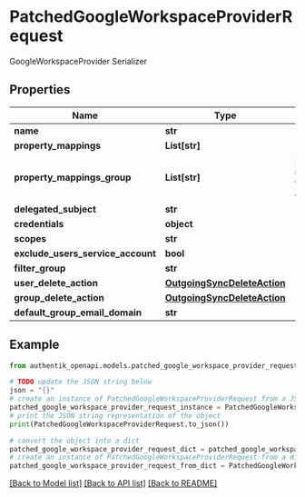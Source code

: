 # PatchedGoogleWorkspaceProviderRequest

GoogleWorkspaceProvider Serializer

## Properties

Name | Type | Description | Notes
------------ | ------------- | ------------- | -------------
**name** | **str** |  | [optional] 
**property_mappings** | **List[str]** |  | [optional] 
**property_mappings_group** | **List[str]** | Property mappings used for group creation/updating. | [optional] 
**delegated_subject** | **str** |  | [optional] 
**credentials** | **object** |  | [optional] 
**scopes** | **str** |  | [optional] 
**exclude_users_service_account** | **bool** |  | [optional] 
**filter_group** | **str** |  | [optional] 
**user_delete_action** | [**OutgoingSyncDeleteAction**](OutgoingSyncDeleteAction.md) |  | [optional] 
**group_delete_action** | [**OutgoingSyncDeleteAction**](OutgoingSyncDeleteAction.md) |  | [optional] 
**default_group_email_domain** | **str** |  | [optional] 

## Example

```python
from authentik_openapi.models.patched_google_workspace_provider_request import PatchedGoogleWorkspaceProviderRequest

# TODO update the JSON string below
json = "{}"
# create an instance of PatchedGoogleWorkspaceProviderRequest from a JSON string
patched_google_workspace_provider_request_instance = PatchedGoogleWorkspaceProviderRequest.from_json(json)
# print the JSON string representation of the object
print(PatchedGoogleWorkspaceProviderRequest.to_json())

# convert the object into a dict
patched_google_workspace_provider_request_dict = patched_google_workspace_provider_request_instance.to_dict()
# create an instance of PatchedGoogleWorkspaceProviderRequest from a dict
patched_google_workspace_provider_request_from_dict = PatchedGoogleWorkspaceProviderRequest.from_dict(patched_google_workspace_provider_request_dict)
```
[[Back to Model list]](../README.md#documentation-for-models) [[Back to API list]](../README.md#documentation-for-api-endpoints) [[Back to README]](../README.md)


